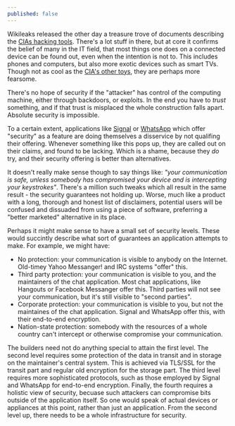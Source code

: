 ```yaml
---
published: false
---
```


Wikileaks released the other day a treasure trove of documents describing the [CIAs hacking tools](https://news.ycombinator.com/item?id=13810015). There's a lot stuff in there, but at core it confirms the belief of many in the IT field, that most things one does on a connected device can be found out, even when the intention is not to. This includes phones and computers, but also more exotic devices such as smart TVs. Though not as cool as the [CIA's other toys](https://en.wikipedia.org/wiki/Lockheed_U-2), they are perhaps more fearsome. 

There's no hope of security if the "attacker" has control of the computing machine, either through backdoors, or exploits. In the end you have to _trust_ something, and if that trust is misplaced the whole construction falls apart. Absolute security is impossible.

To a certain extent, applications like [Signal](https://whispersystems.org/) or [WhatsApp](https://www.whatsapp.com/faq/en/general/28030015) which offer "security" as a feature are doing themselves a disservice by not qualifing their offering. Whenever something like this pops up, they are called out on their claims, and found to be lacking. Which is a shame, because they _do_ try, and their security offering is better than alternatives.

It doesn't really make sense though to say things like: _"your communication is safe, unless somebody has compromised your device and is intercepting your keystrokes"_. There's a million such  tweaks which all result in the same result - the security guarantees not holding up. Worse, much like a product with a long, thorough and honest list of disclaimers, potential users will be confused and dissuaded from using a piece of software, preferring a "better marketed" alternative in its place.

Perhaps it might make sense to have a small set of security levels. These would succintly describe what sort of guarantees an application attempts to make. For example, we might have:

- No protection: your communication is visible to anybody on the Internet. Old-timey Yahoo Messanger! and IRC systems "offer" this.
- Third party protection: your communication is visible to you, and the maintainers of the chat application. Most chat applications, like Hangouts or Facebook Messanger offer this. Third parties will not see your communication, but it's still visible to "second parties".
- Corporate protection: your communication is visible to you, but not the maintaines of the chat application. Signal and WhatsApp offer this, with their end-to-end encryption.
- Nation-state protection: somebody with the resources of a whole country can't intercept or otherwise compromise your communication.

The builders need not do anything special to attain the first level. The second level requires some protection of the data in transit and in storage on the maintainer's central system. This is achieved via TLS/SSL for the transit part and regular old encryption for the storage part. The third level requires more sophisticated protocols, such as those employed by Signal and WhatsApp for end-to-end encryption. Finally, the fourth requires a holistic view of security, becuase such attackers can compromise bits outside of the application itself. So one would speak of actual devices or appliances at this point, rather than just an application. From the second level up, there needs to be a whole infrastructure for security.